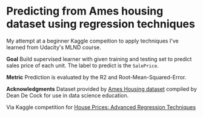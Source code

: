 # Predicting from Ames housing dataset using regression techniques

My attempt at a beginner Kaggle compeition to apply techniques I've learned from Udacity's MLND course.

**Goal**
Build supervised learner with given training and testing set to predict sales price of each unit. The label to predict is the `SalePrice`. 

**Metric**
Prediction is evaluated by the R2 and Root-Mean-Squared-Error. 

**Acknowledgments**
Dataset provided by [Ames Housing dataset](https://ww2.amstat.org/publications/jse/v19n3/decock.pdf) compiled by Dean De Cock for use in data science education.  

Via Kaggle competition for [House Prices: Advanced Regression Techniques](https://www.kaggle.com/c/house-prices-advanced-regression-techniques#description)


